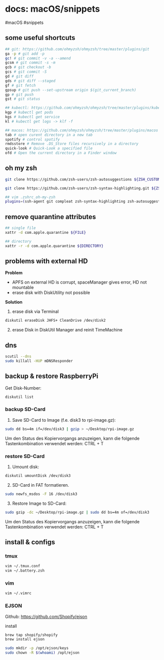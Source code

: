 # docs: macOS/snippets
#macOS #snippets 
## some useful shortcuts
```bash
## git: https://github.com/ohmyzsh/ohmyzsh/tree/master/plugins/git
ga -p # git add -p
gc! # git commit -v -a --amend
gcsm # git commit -s -m
gcb # git checkout -b
gcs # git commit -S
gd # git diff
gds # git diff --staged
gf # git fetch
gpsup # git push --set-upstream origin $(git_current_branch)
gp # git push
gst # git status

## kubectl: https://github.com/ohmyzsh/ohmyzsh/tree/master/plugins/kubectl
kgp # kubectl get pods
kgs # kubectl get service
kl # kubectl get logs -> klf -f

## macos: https://github.com/ohmyzsh/ohmyzsh/tree/master/plugins/macos
tab # open curent directory in a new tab
spotify # control spotify
rmdsstore # Remove .DS_Store files recursively in a directory
quick-look # Quick-Look a specified file
ofd # Open the current directory in a Finder window
```

## oh my zsh
```bash
git clone https://github.com/zsh-users/zsh-autosuggestions ${ZSH_CUSTOM:-~/.oh-my-zsh/custom}/plugins/zsh-autosuggestions

git clone https://github.com/zsh-users/zsh-syntax-highlighting.git ${ZSH_CUSTOM:-~/.oh-my-zsh/custom}/plugins/zsh-syntax-highlighting

## vim .zshrc_oh-my-zsh
plugins=(ssh-agent git compleat zsh-syntax-highlighting zsh-autosuggestions kubectl gpg-agent golang macos)
```

## remove quarantine attributes
```bash
## single file
xattr -d com.apple.quarantine ${FILE}

## directory
xattr -r -d com.apple.quarantine ${DIRECTORY}
```

## problems with external HD
**Problem**
- APFS on external HD is corrupt, spaceManager gives error, HD not mountable
- erase disk with DiskUtility not possible

**Solution**
1. erase disk via Terminal

```bash
diskutil eraseDisk JHFS+ CleanDrive /dev/disk2
```

2.  erase Disk in DiskUtil Manager and reinit TimeMachine

## dns
```bash
scutil --dns
sudo killall -HUP mDNSResponder
```

## backup & restore RaspberryPi
Get Disk-Number:
```bash
diskutil list
```

### backup SD-Card
1. Save SD-Card to Image (f.e. disk3 to rpi-image.gz):
```bash
sudo dd bs=4m if=/dev/disk3 | gzip > ~/Desktop/rpi-image.gz
```
Um den Status des Kopiervorgangs anzuzeigen, kann die folgende Tastenkombination verwendet werden: CTRL + T

### restore SD-Card
1. Umount disk:
```bash
diskutil umountDisk /dev/disk3
```
2. SD-Card in FAT formatieren.
```bash
sudo newfs_msdos -F 16 /dev/disk3
```

3. Restore Image to SD-Card:
```bash
sudo gzip -dc ~/Desktop/rpi-image.gz | sudo dd bs=4m of=/dev/disk3
```
Um den Status des Kopiervorgangs anzuzeigen, kann die folgende Tastenkombination verwendet werden: CTRL + T

## install & configs
### tmux
```bash
vim ~/.tmux.conf
vim ~/.battery.zsh
```
### vim
```bash
vim ~/.vimrc
```

### EJSON
Github: https://github.com/Shopify/ejson

install
```bash
brew tap shopify/shopify
brew install ejson
```

```bash
sudo mkdir -p /opt/ejson/keys
sudo chown -R $(whoami) /opt/ejson
```